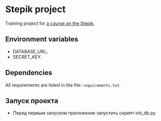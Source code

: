 # Stepik project

Training project for [a course on the Stepik](<https://stepik.org/course/61900>).

## Environment variables

* DATABASE_URL;
* SECRET_KEY.

## Dependencies

All requirements are listed in the file: `requirements.txt`.

## Запуск проекта

* Перед первым запуском приложения запустить скрипт init_db.py
